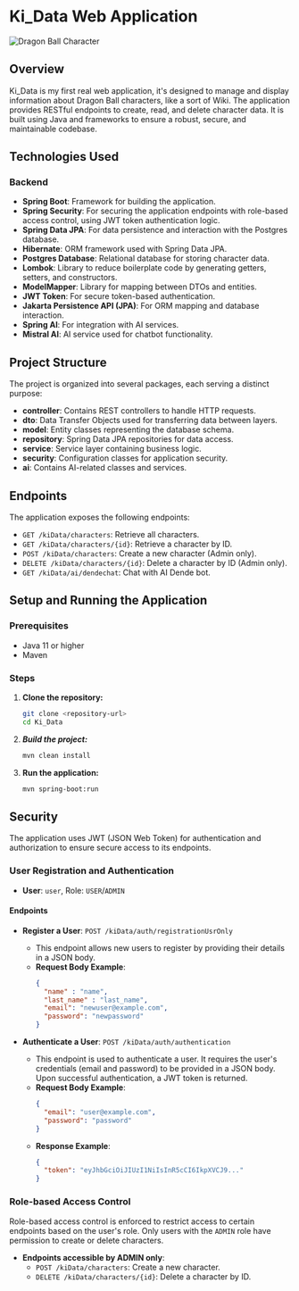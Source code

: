# Ki_Data Web Application
![Dragon Ball Character](https://images-wixmp-ed30a86b8c4ca887773594c2.wixmp.com/f/df0411c5-1b85-411b-88fe-2bd41f3c83cd/dhr4h2t-ca1e82d7-e888-42db-946f-4a6a61a9abef.png?token=eyJ0eXAiOiJKV1QiLCJhbGciOiJIUzI1NiJ9.eyJzdWIiOiJ1cm46YXBwOjdlMGQxODg5ODIyNjQzNzNhNWYwZDQxNWVhMGQyNmUwIiwiaXNzIjoidXJuOmFwcDo3ZTBkMTg4OTgyMjY0MzczYTVmMGQ0MTVlYTBkMjZlMCIsIm9iaiI6W1t7InBhdGgiOiJcL2ZcL2RmMDQxMWM1LTFiODUtNDExYi04OGZlLTJiZDQxZjNjODNjZFwvZGhyNGgydC1jYTFlODJkNy1lODg4LTQyZGItOTQ2Zi00YTZhNjFhOWFiZWYucG5nIn1dXSwiYXVkIjpbInVybjpzZXJ2aWNlOmZpbGUuZG93bmxvYWQiXX0.dOzeBbpJ6URZN53j39ad9yx3kdAYSuIDmrXbS07cY_I)
## Overview
Ki_Data is my first real web application, it's designed to manage and display information about Dragon Ball characters, like a sort of Wiki. The application provides RESTful endpoints to create, read, and delete character data. It is built using Java and frameworks to ensure a robust, secure, and maintainable codebase.

## Technologies Used

### Backend
- **Spring Boot**: Framework for building the application.
- **Spring Security**: For securing the application endpoints with role-based access control, using JWT token authentication logic.
- **Spring Data JPA**: For data persistence and interaction with the Postgres database.
- **Hibernate**: ORM framework used with Spring Data JPA.
- **Postgres Database**: Relational database for storing character data.
- **Lombok**: Library to reduce boilerplate code by generating getters, setters, and constructors.
- **ModelMapper**: Library for mapping between DTOs and entities.
- **JWT Token**: For secure token-based authentication.
- **Jakarta Persistence API (JPA)**: For ORM mapping and database interaction.
- **Spring AI**: For integration with AI services.
- **Mistral AI**: AI service used for chatbot functionality.

## Project Structure
The project is organized into several packages, each serving a distinct purpose:

- **controller**: Contains REST controllers to handle HTTP requests.
- **dto**: Data Transfer Objects used for transferring data between layers.
- **model**: Entity classes representing the database schema.
- **repository**: Spring Data JPA repositories for data access.
- **service**: Service layer containing business logic.
- **security**: Configuration classes for application security.
- **ai**: Contains AI-related classes and services.

## Endpoints
The application exposes the following endpoints:

- `GET /kiData/characters`: Retrieve all characters.
- `GET /kiData/characters/{id}`: Retrieve a character by ID.
- `POST /kiData/characters`: Create a new character (Admin only).
- `DELETE /kiData/characters/{id}`: Delete a character by ID (Admin only).
- `GET /kiData/ai/dendechat`: Chat with AI Dende bot.

## Setup and Running the Application

### Prerequisites
- Java 11 or higher
- Maven

### Steps
1. **Clone the repository:**
   ```bash
   git clone <repository-url>
   cd Ki_Data

2. ***Build the project:*** 
   ```bash
   mvn clean install
3. **Run the application:**
   ```bash
   mvn spring-boot:run

## Security

The application uses JWT (JSON Web Token) for authentication and authorization to ensure secure access to its endpoints.

### User Registration and Authentication

- **User**: `user`, Role: `USER`/`ADMIN`

#### Endpoints

- **Register a User**: `POST /kiData/auth/registrationUsrOnly`
   - This endpoint allows new users to register by providing their details in a JSON body. 
   - **Request Body Example**:
     ```json
     {
       "name" : "name",
       "last_name" : "last_name", 
       "email": "newuser@example.com",
       "password": "newpassword"
     }
     ```

- **Authenticate a User**: `POST /kiData/auth/authentication`
   - This endpoint is used to authenticate a user. It requires the user's credentials (email and password) to be provided in a JSON body. Upon successful authentication, a JWT token is returned.
   - **Request Body Example**:
     ```json
     {
       "email": "user@example.com",
       "password": "password"
     }
     ```
   - **Response Example**:
     ```json
     {
       "token": "eyJhbGciOiJIUzI1NiIsInR5cCI6IkpXVCJ9..."
     }
     ```

### Role-based Access Control

Role-based access control is enforced to restrict access to certain endpoints based on the user's role. Only users with the `ADMIN` role have permission to create or delete characters.

- **Endpoints accessible by ADMIN only**:
   - `POST /kiData/characters`: Create a new character.
   - `DELETE /kiData/characters/{id}`: Delete a character by ID.
